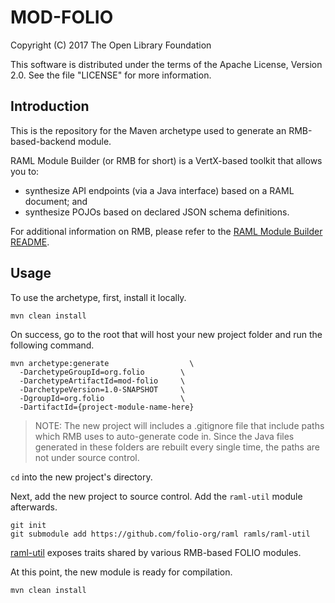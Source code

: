 # MOD-FOLIO

Copyright (C) 2017 The Open Library Foundation

This software is distributed under the terms of the Apache License, Version 2.0. See the file "LICENSE" for more information.

## Introduction

This is the repository for the Maven archetype used to generate an RMB-based-backend module.

RAML Module Builder (or RMB for short) is a VertX-based toolkit that allows you to:
* synthesize API endpoints (via a Java interface) based on a RAML document; and
* synthesize POJOs based on declared JSON schema definitions.

For additional information on RMB, please refer to the [RAML Module Builder README](https://github.com/folio-org/raml-module-builder).


## Usage

To use the archetype, first, install it locally. 

```
mvn clean install
```

On success, go to the root that will host your new project folder and run the following command.

```
mvn archetype:generate              	\
  -DarchetypeGroupId=org.folio        \
  -DarchetypeArtifactId=mod-folio     \
  -DarchetypeVersion=1.0-SNAPSHOT     \
  -DgroupId=org.folio                 \
  -DartifactId={project-module-name-here}
```

> NOTE: The new project will includes a .gitignore file that include paths which RMB uses to auto-generate code in. Since the Java files generated in these folders are rebuilt every single time, the paths are not under source control.

`cd` into the new project's directory.

 

Next, add the new project to source control. Add the `raml-util` module afterwards. 

```
git init
git submodule add https://github.com/folio-org/raml ramls/raml-util
```

[raml-util](https://github.com/folio-org/raml) exposes traits shared by various RMB-based FOLIO modules.

At this point, the new module is ready for compilation.

`mvn clean install`
